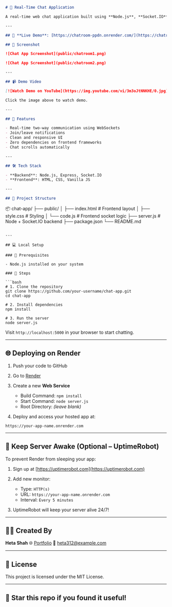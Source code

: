 ```markdown
# 💬 Real-Time Chat Application

A real-time web chat application built using **Node.js**, **Socket.IO**, and **Vanilla JavaScript**. Users can join a chatroom with a username and instantly start chatting with others online.

---

## 🔗 **Live Demo**: [https://chatroom-ppdn.onrender.com/](https://chatroom-ppdn.onrender.com/)

## 📸 Screenshot

![Chat App Screenshot](public/chatroom1.png)

![Chat App Screenshot](public/chatroom2.png)

---

## 📹 Demo Video

[![Watch Demo on YouTube](https://img.youtube.com/vi/3m3oJtNNKHE/0.jpg)](https://youtu.be/3m3oJtNNKHE)

Click the image above to watch demo.

---

## 🚀 Features

- Real-time two-way communication using WebSockets
- Join/leave notifications
- Clean and responsive UI
- Zero dependencies on frontend frameworks
- Chat scrolls automatically

---

## 🛠️ Tech Stack

- **Backend**: Node.js, Express, Socket.IO
- **Frontend**: HTML, CSS, Vanilla JS

---

## 📁 Project Structure

```

📦 chat-app/
├── public/
│   ├── index.html      # Frontend layout
│   ├── style.css       # Styling
│   └── code.js         # Frontend socket logic
├── server.js           # Node + Socket.IO backend
├── package.json
└── README.md

````

---

## 💻 Local Setup

### 🔧 Prerequisites

- Node.js installed on your system

### 🧪 Steps

```bash
# 1. Clone the repository
git clone https://github.com/your-username/chat-app.git
cd chat-app

# 2. Install dependencies
npm install

# 3. Run the server
node server.js
````

Visit `http://localhost:5000` in your browser to start chatting.

---

## 🌐 Deploying on Render

1. Push your code to GitHub
2. Go to [Render](https://render.com)
3. Create a new **Web Service**

   * Build Command: `npm install`
   * Start Command: `node server.js`
   * Root Directory: *(leave blank)*
4. Deploy and access your hosted app at:

```
https://your-app-name.onrender.com
```

---

## 🔁 Keep Server Awake (Optional – UptimeRobot)

To prevent Render from sleeping your app:

1. Sign up at [https://uptimerobot.com](https://uptimerobot.com)
2. Add new monitor:

   * Type: `HTTP(s)`
   * URL: `https://your-app-name.onrender.com`
   * Interval: `Every 5 minutes`
3. UptimeRobot will keep your server alive 24/7!

---

## 🙋‍♀️ Created By

**Heta Shah**
🌐 [Portfolio](https://hetashah30.github.io/MyPortfolio/)
📧 [heta312@example.com](mailto:heta312@example.com)

---

## 📜 License

This project is licensed under the MIT License.

---

## 🌟 Star this repo if you found it useful!

```

